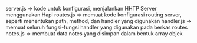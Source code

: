 server.js => kode untuk konfigurasi, menjalankan HHTP Server menggunakan Hapi 
routes.js => memuat kode konfigurasi routing server, seperti menentukan path, method, dan handler yang digunakan 
handler.js => memuat seluruh fungsi-fungsi handler yang digunakan pada berkas routes 
notes.js => membuat data notes yang disimpan dalam bentuk array objek 
